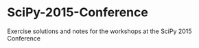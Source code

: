 # SciPy-2015-Conference
Exercise solutions and notes for the workshops at the SciPy 2015 Conference
